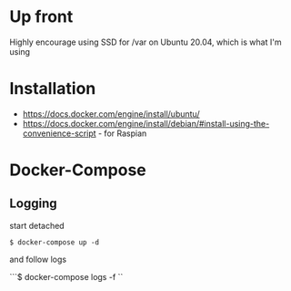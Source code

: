# Up front
Highly encourage using SSD for /var on Ubuntu 20.04, which is what I'm using 

# Installation 
- https://docs.docker.com/engine/install/ubuntu/
- https://docs.docker.com/engine/install/debian/#install-using-the-convenience-script - for Raspian

# Docker-Compose

## Logging

start detached

```$ docker-compose up -d```

and follow logs

```$ docker-compose logs -f ``

